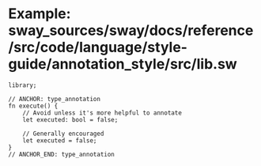 # Example: sway_sources/sway/docs/reference/src/code/language/style-guide/annotation_style/src/lib.sw

```sway
library;

// ANCHOR: type_annotation
fn execute() {
    // Avoid unless it's more helpful to annotate
    let executed: bool = false;

    // Generally encouraged
    let executed = false;
}
// ANCHOR_END: type_annotation

```
